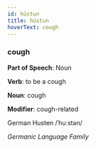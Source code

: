 ```yaml
---
id: hüstun
title: hüstun
hoverText: cough
---
```


### cough

**Part of Speech**: Noun

**Verb**: to be a cough

**Noun**: cough

**Modifier**: cough-related

German Husten /ˈhuːstən/

*Germanic Language Family*